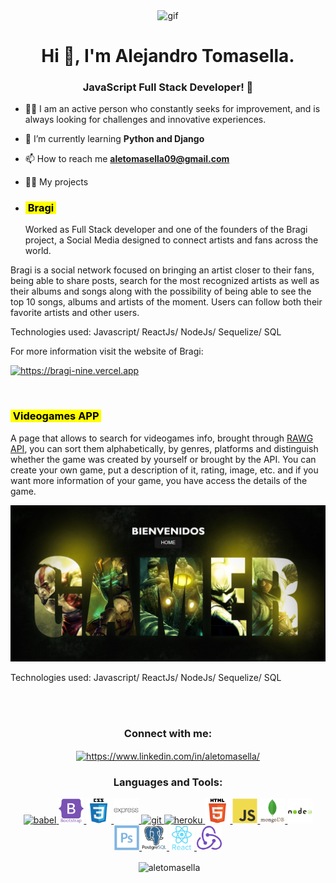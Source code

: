 <p align="center"><img align="center" src="https://i.pinimg.com/originals/e4/26/70/e426702edf874b181aced1e2fa5c6cde.gif" alt="gif" /><p>

<h1 align="center">Hi 👋, I'm Alejandro Tomasella.</h1>
<h3 align="center">JavaScript Full Stack Developer! 💛</h3>

- 🙍‍♂️ I am an active person who constantly seeks for improvement, and is always looking for challenges and innovative experiences.

- 🌱 I’m currently learning **Python and Django**

- 📫 How to reach me **aletomasella09@gmail.com**

- 👨‍💻 My projects
- <h3><mark>&nbsp;Bragi&nbsp;</mark></h3>


    Worked as Full Stack developer and one of the founders of the Bragi project, a Social Media designed to connect artists and fans across the world.

Bragi is a social network focused on bringing an artist closer to their fans, being able to share posts, search for the most recognized artists as well as their albums and songs along with the possibility of being able to see the top 10 songs, albums and artists of the moment. Users can follow both their favorite artists and other users. 

Technologies used: Javascript/ ReactJs/ NodeJs/ Sequelize/ SQL

For more information visit the website of Bragi:


<a href="https://bragi-nine.vercel.app/" target="blank"><img src="https://i.imgur.com/4UBgUvv.png" alt="https://bragi-nine.vercel.app"/></a>

<br/>

<h3><mark>&nbsp;Videogames APP&nbsp;</mark></h3>
A page that allows to search for videogames info, brought through <a href="https://rawg.io/apidocs">RAWG API</a>, you can sort them alphabetically, by genres, platforms and distinguish whether the game was created by yourself or brought by the API.
You can create your own game, put a description of it, rating, image, etc. and if you want more information of your game, you have access the details of the game.
<p>
    <a><img src="https://github.com/aletomasella/aletomasella/blob/main/Images/landing.png" alt="Videogame App"></a>
</p>
Technologies used: Javascript/ ReactJs/ NodeJs/ Sequelize/ SQL

<br/><br/>




<h3 align="center">Connect with me:</h3>
<p align="center">
<a href="https://www.linkedin.com/in/aletomasella/" target="blank"><img align="center" src="https://raw.githubusercontent.com/rahuldkjain/github-profile-readme-generator/master/src/images/icons/Social/linked-in-alt.svg" alt="https://www.linkedin.com/in/aletomasella/" height="30" width="40" /></a>
</p>

<h3 align="center">Languages and Tools:</h3>
<p align="center"> <a href="https://babeljs.io/" target="_blank" rel="noreferrer"> <img src="https://www.vectorlogo.zone/logos/babeljs/babeljs-icon.svg" alt="babel" width="40" height="40"/> </a> <a href="https://getbootstrap.com" target="_blank" rel="noreferrer"> <img src="https://raw.githubusercontent.com/devicons/devicon/master/icons/bootstrap/bootstrap-plain-wordmark.svg" alt="bootstrap" width="40" height="40"/> </a> <a href="https://www.w3schools.com/css/" target="_blank" rel="noreferrer"> <img src="https://raw.githubusercontent.com/devicons/devicon/master/icons/css3/css3-original-wordmark.svg" alt="css3" width="40" height="40"/> </a> <a href="https://expressjs.com" target="_blank" rel="noreferrer"> <img src="https://raw.githubusercontent.com/devicons/devicon/master/icons/express/express-original-wordmark.svg" alt="express" width="40" height="40"/> </a> <a href="https://git-scm.com/" target="_blank" rel="noreferrer"> <img src="https://www.vectorlogo.zone/logos/git-scm/git-scm-icon.svg" alt="git" width="40" height="40"/> </a> <a href="https://heroku.com" target="_blank" rel="noreferrer"> <img src="https://www.vectorlogo.zone/logos/heroku/heroku-icon.svg" alt="heroku" width="40" height="40"/> </a> <a href="https://www.w3.org/html/" target="_blank" rel="noreferrer"> <img src="https://raw.githubusercontent.com/devicons/devicon/master/icons/html5/html5-original-wordmark.svg" alt="html5" width="40" height="40"/> </a> <a href="https://developer.mozilla.org/en-US/docs/Web/JavaScript" target="_blank" rel="noreferrer"> <img src="https://raw.githubusercontent.com/devicons/devicon/master/icons/javascript/javascript-original.svg" alt="javascript" width="40" height="40"/> </a> <a href="https://www.mongodb.com/" target="_blank" rel="noreferrer"> <img src="https://raw.githubusercontent.com/devicons/devicon/master/icons/mongodb/mongodb-original-wordmark.svg" alt="mongodb" width="40" height="40"/> </a> <a href="https://nodejs.org" target="_blank" rel="noreferrer"> <img src="https://raw.githubusercontent.com/devicons/devicon/master/icons/nodejs/nodejs-original-wordmark.svg" alt="nodejs" width="40" height="40"/> </a> <a href="https://www.photoshop.com/en" target="_blank" rel="noreferrer"> <img src="https://raw.githubusercontent.com/devicons/devicon/master/icons/photoshop/photoshop-line.svg" alt="photoshop" width="40" height="40"/> </a> <a href="https://www.postgresql.org" target="_blank" rel="noreferrer"> <img src="https://raw.githubusercontent.com/devicons/devicon/master/icons/postgresql/postgresql-original-wordmark.svg" alt="postgresql" width="40" height="40"/> </a> <a href="https://reactjs.org/" target="_blank" rel="noreferrer"> <img src="https://raw.githubusercontent.com/devicons/devicon/master/icons/react/react-original-wordmark.svg" alt="react" width="40" height="40"/> </a> <a href="https://redux.js.org" target="_blank" rel="noreferrer"> <img src="https://raw.githubusercontent.com/devicons/devicon/master/icons/redux/redux-original.svg" alt="redux" width="40" height="40"/> </a> </p>

<p align="center">&nbsp;<img align="center" src="https://github-readme-stats.vercel.app/api?username=aletomasella&show_icons=true&theme=dracula&locale=en" alt="aletomasella" /></p>
